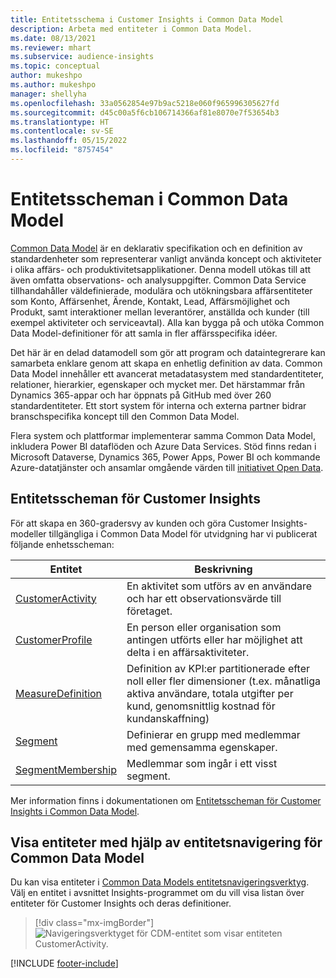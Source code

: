 ```yaml
---
title: Entitetsschema i Customer Insights i Common Data Model
description: Arbeta med entiteter i Common Data Model.
ms.date: 08/13/2021
ms.reviewer: mhart
ms.subservice: audience-insights
ms.topic: conceptual
author: mukeshpo
ms.author: mukeshpo
manager: shellyha
ms.openlocfilehash: 33a0562854e97b9ac5218e060f965996305627fd
ms.sourcegitcommit: d45c00a5f6cb106714366af81e8070e7f53654b3
ms.translationtype: HT
ms.contentlocale: sv-SE
ms.lasthandoff: 05/15/2022
ms.locfileid: "8757454"
---
```

# <a name="entity-schemas-in-common-data-model"></a>Entitetsscheman i Common Data Model



[Common Data Model](/common-data-model/) är en deklarativ specifikation och en definition av standardenheter som representerar vanligt använda koncept och aktiviteter i olika affärs- och produktivitetsapplikationer. Denna modell utökas till att även omfatta observations- och analysuppgifter. Common Data Service tillhandahåller väldefinierade, modulära och utökningsbara affärsentiteter som Konto, Affärsenhet, Ärende, Kontakt, Lead, Affärsmöjlighet och Produkt, samt interaktioner mellan leverantörer, anställda och kunder (till exempel aktiviteter och serviceavtal). Alla kan bygga på och utöka Common Data Model-definitioner för att samla in fler affärsspecifika idéer.

Det här är en delad datamodell som gör att program och dataintegrerare kan samarbeta enklare genom att skapa en enhetlig definition av data. Common Data Model innehåller ett avancerat metadatasystem med standardentiteter, relationer, hierarkier, egenskaper och mycket mer. Det härstammar från Dynamics 365-appar och har öppnats på GitHub med över 260 standardentiteter. Ett stort system för interna och externa partner bidrar branschspecifika koncept till den Common Data Model.

Flera system och plattformar implementerar samma Common Data Model, inkludera Power BI dataflöden och Azure Data Services. Stöd finns redan i Microsoft Dataverse, Dynamics 365, Power Apps, Power BI och kommande Azure-datatjänster och ansamlar omgående värden till [initiativet Open Data](https://dynamics.microsoft.com/en-us/open-data-initiative/).

## <a name="customer-insights-entity-schemas"></a>Entitetsscheman för Customer Insights

För att skapa en 360-gradersvy av kunden och göra Customer Insights-modeller tillgängliga i Common Data Model för utvidgning har vi publicerat följande enhetsscheman:

| Entitet | Beskrivning |
|---------|---------|
|[CustomerActivity](/common-data-model/schema/core/applicationcommon/foundationcommon/crmcommon/solutions/customerinsights/customeractivity) | En aktivitet som utförs av en användare och har ett observationsvärde till företaget. |
|[CustomerProfile](/common-data-model/schema/core/applicationcommon/foundationcommon/crmcommon/solutions/customerinsights/customerprofile) | En person eller organisation som antingen utförts eller har möjlighet att delta i en affärsaktiviteter. |
|[MeasureDefinition](/common-data-model/schema/core/applicationcommon/foundationcommon/crmcommon/solutions/customerinsights/measuredefinition) | Definition av KPI:er partitionerade efter noll eller fler dimensioner (t.ex. månatliga aktiva användare, totala utgifter per kund, genomsnittlig kostnad för kundanskaffning) |
|[Segment](/common-data-model/schema/core/applicationcommon/foundationcommon/crmcommon/solutions/customerinsights/segment) | Definierar en grupp med medlemmar med gemensamma egenskaper. |
|[SegmentMembership](/common-data-model/schema/core/applicationcommon/foundationcommon/crmcommon/solutions/customerinsights/segmentmembership) | Medlemmar som ingår i ett visst segment. |

Mer information finns i dokumentationen om [Entitetsscheman för Customer Insights i Common Data Model](/common-data-model/schema/core/applicationcommon/foundationcommon/crmcommon/solutions/customerinsights/overview).

## <a name="view-entities-using-the-common-data-model-entity-navigator"></a>Visa entiteter med hjälp av entitetsnavigering för Common Data Model

Du kan visa entiteter i [Common Data Models entitetsnavigeringsverktyg](https://microsoft.github.io/CDM/). Välj en entitet i avsnittet Insights-programmet om du vill visa listan över entiteter för Customer Insights och deras definitioner.
> [!div class="mx-imgBorder"]
> ![Navigeringsverktyget för CDM-entitet som visar entiteten CustomerActivity.](media/CDM-entity-navigator.png "CDM entitetsnavigeringsverktyget visar entiteten CustomerActivity")


[!INCLUDE [footer-include](includes/footer-banner.md)]
